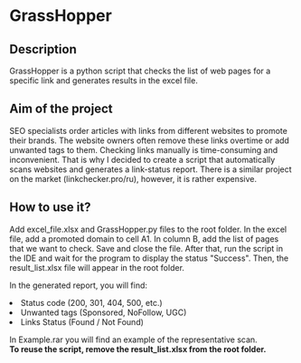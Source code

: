 <h1>GrassHopper</h1>

<h2>Description</h2>
GrassHopper is a python script that checks the list of web pages for a specific link and generates results in the excel file.

<h2>Aim of the project</h2>
SEO specialists order articles with links from different websites to promote their brands. The website owners often remove these links overtime or add unwanted tags to them. Checking links manually is time-consuming and inconvenient. That is why I decided to create a script that automatically scans websites and generates a link-status report.
There is a similar project on the market (linkchecker.pro/ru), however, it is rather expensive.

<h2>How to use it?</h2>
Add excel_file.xlsx and GrassHopper.py files to the root folder. In the excel file, add a promoted domain to cell A1. In column B, add the list of pages that we want to check. Save and close the file. After that, run the script in the IDE and wait for the program to display the status "Success". Then, the result_list.xlsx file will appear in the root folder.

In the generated report, you will find:
<li>Status code (200, 301, 404, 500, etc.)
<li>Unwanted tags (Sponsored, NoFollow, UGC)
<li>Links Status (Found / Not Found)

In Example.rar you will find an example of the representative scan.<br>
<b>To reuse the script, remove the result_list.xlsx from the root folder.</b>
